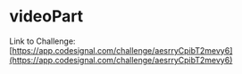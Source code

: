 # videoPart

Link to Challenge: [https://app.codesignal.com/challenge/aesrryCpibT2mevy6](https://app.codesignal.com/challenge/aesrryCpibT2mevy6)